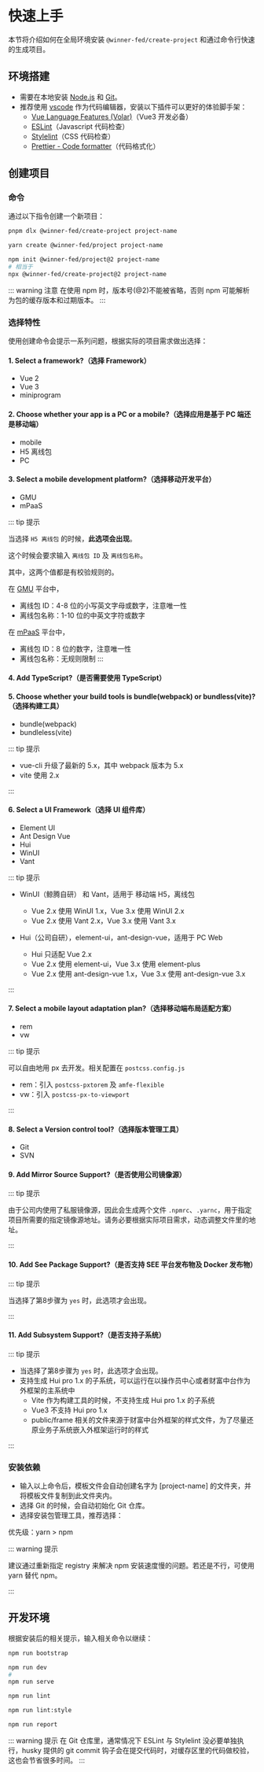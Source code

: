 # 快速上手

本节将介绍如何在全局环境安装 `@winner-fed/create-project` 和通过命令行快速的生成项目。

## 环境搭建

- 需要在本地安装 [Node.js](https://nodejs.org/en/) 和 [Git](https://git-scm.com/)。
- 推荐使用 [vscode](https://code.visualstudio.com/) 作为代码编辑器，安装以下插件可以更好的体验脚手架：
  - [Vue Language Features (Volar)](https://marketplace.visualstudio.com/items?itemName=johnsoncodehk.volar)（Vue3 开发必备）
  - [ESLint](https://marketplace.visualstudio.com/items?itemName=dbaeumer.vscode-eslint)（Javascript 代码检查）
  - [Stylelint](https://marketplace.visualstudio.com/items?itemName=stylelint.vscode-stylelint)（CSS 代码检查）
  - [Prettier - Code formatter](https://marketplace.visualstudio.com/items?itemName=esbenp.prettier-vscode)（代码格式化）

## 创建项目

### 命令

通过以下指令创建一个新项目：

<CodeGroup>
  <CodeGroupItem title="pnpm">

```bash
pnpm dlx @winner-fed/create-project project-name
```

  </CodeGroupItem>

  <CodeGroupItem title="yarn">

```bash
yarn create @winner-fed/project project-name
```

  </CodeGroupItem>

  <CodeGroupItem title="npm">

```bash
npm init @winner-fed/project@2 project-name
# 相当于
npx @winner-fed/create-project@2 project-name
```

  </CodeGroupItem>

</CodeGroup>

::: warning 注意
在使用 npm 时，版本号(@2)不能被省略，否则 npm 可能解析为包的缓存版本和过期版本。
:::

### 选择特性

使用创建命令会提示一系列问题，根据实际的项目需求做出选择：

#### 1. Select a framework?（选择 Framework）

- Vue 2
- Vue 3
- miniprogram

#### 2. Choose whether your app is a PC or a mobile?（选择应用是基于 PC 端还是移动端）

- mobile
- H5 离线包
- PC

#### 3. Select a mobile development platform?（选择移动开发平台）
- GMU
- mPaaS

::: tip 提示

当选择 `H5 离线包` 的时候，**此选项会出现**。

这个时候会要求输入 `离线包 ID` 及 `离线包名称`。

其中，这两个值都是有校验规则的。

在 [GMU](https://www.lightyy.com/#/index) 平台中，
- 离线包 ID：4-8 位的小写英文字母或数字，注意唯一性
- 离线包名称：1-10 位的中英文字符或数字

在 [mPaaS](https://help.aliyun.com/document_detail/49549.html) 平台中，
- 离线包 ID：8 位的数字，注意唯一性
- 离线包名称：无规则限制
:::

#### 4. Add TypeScript?（是否需要使用 TypeScript）

#### 5. Choose whether your build tools is bundle(webpack) or bundless(vite)?（选择构建工具）

- bundle(webpack)
- bundleless(vite)

::: tip 提示

- vue-cli 升级了最新的 5.x，其中 webpack 版本为 5.x
- vite 使用 2.x

:::


#### 6. Select a UI Framework（选择 UI 组件库）

- Element UI
- Ant Design Vue
- Hui
- WinUI  
- Vant

::: tip 提示

- WinUI（鲸腾自研） 和 Vant，适用于 移动端 H5，离线包
    - Vue 2.x 使用 WinUI 1.x，Vue 3.x 使用 WinUI 2.x
    - Vue 2.x 使用 Vant 2.x，Vue 3.x 使用 Vant 3.x
    
- Hui（公司自研），element-ui，ant-design-vue，适用于 PC Web
    - Hui 只适配 Vue 2.x
    - Vue 2.x 使用 element-ui，Vue 3.x 使用 element-plus
    - Vue 2.x 使用 ant-design-vue 1.x，Vue 3.x 使用 ant-design-vue 3.x
    
:::

#### 7. Select a mobile layout adaptation plan?（选择移动端布局适配方案）

- rem
- vw
  
::: tip 提示

可以自由地用 px 去开发。相关配置在 `postcss.config.js` 

- rem：引入 `postcss-pxtorem` 及 `amfe-flexible`
- vw：引入 `postcss-px-to-viewport`

:::

#### 8. Select a Version control tool?（选择版本管理工具）

- Git
- SVN

#### 9. Add Mirror Source Support?（是否使用公司镜像源）

::: tip 提示

由于公司内使用了私服镜像源，因此会生成两个文件 `.npmrc`、`.yarnc`，用于指定项目所需要的指定镜像源地址。请务必要根据实际项目需求，动态调整文件里的地址。

:::

#### 10. Add See Package Support?（是否支持 SEE 平台发布物及 Docker 发布物）

::: tip 提示

当选择了第8步骤为 `yes` 时，此选项才会出现。

:::

#### 11. Add Subsystem Support?（是否支持子系统）

::: tip 提示

- 当选择了第8步骤为 `yes` 时，此选项才会出现。
- 支持生成 Hui pro 1.x 的子系统，可以运行在以操作员中心或者财富中台作为外框架的主系统中 
  - Vite 作为构建工具的时候，不支持生成 Hui pro 1.x 的子系统
  - Vue3 不支持 Hui pro 1.x
  - public/frame 相关的文件来源于财富中台外框架的样式文件，为了尽量还原业务子系统嵌入外框架运行时的样式
    
:::

### 安装依赖

- 输入以上命令后，模板文件会自动创建名字为 [project-name] 的文件夹，并将模板文件复制到此文件夹内。
- 选择 Git 的时候，会自动初始化 Git 仓库。
- 选择安装包管理工具，推荐选择：

优先级：yarn > npm

::: warning 提示

建议通过重新指定 registry 来解决 npm 安装速度慢的问题。若还是不行，可使用 yarn 替代 npm。

:::

## 开发环境

根据安装后的相关提示，输入相关命令以继续：

<CodeGroup>
  <CodeGroupItem title="安装依赖">

```bash
npm run bootstrap
```

  </CodeGroupItem>

  <CodeGroupItem title="开发环境">

```bash
npm run dev
#
npm run serve
```

  </CodeGroupItem>

  <CodeGroupItem title="ESLint">

```bash
npm run lint
```

  </CodeGroupItem>
  <CodeGroupItem title="Stylelint">

```bash
npm run lint:style
```

  </CodeGroupItem>

  <CodeGroupItem title="包分析工具">

```bash
npm run report
```

  </CodeGroupItem>
</CodeGroup>

::: warning 提示
在 Git 仓库里，通常情况下 ESLint 与 Stylelint 没必要单独执行，husky 提供的 git commit 钩子会在提交代码时，对缓存区里的代码做校验，这也会节省很多时间。
:::
